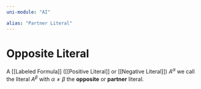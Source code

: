 ```yaml
---
uni-module: "AI"

alias: "Partner Literal"
---
```


# Opposite Literal

A [[Labeled Formula]] ([[Positive Literal]] or [[Negative Literal]]) $A^{\alpha}$ we call the literal $A^{\beta}$ with $\alpha\neq\beta$ the **opposite** or **partner** literal.
